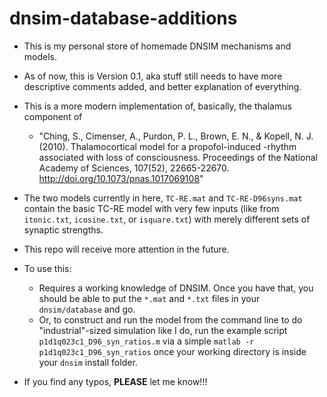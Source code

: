 # dnsim-database-additions
- This is my personal store of homemade DNSIM mechanisms and models.
- As of now, this is Version 0.1, aka stuff still needs to have more descriptive comments added, and better explanation of everything.
- This is a more modern implementation of, basically, the thalamus component of
  - "Ching, S., Cimenser, A., Purdon, P. L., Brown, E. N., & Kopell, N. J. (2010). Thalamocortical model for a propofol-induced -rhythm associated with loss of consciousness. Proceedings of the National Academy of Sciences, 107(52), 22665-22670. http://doi.org/10.1073/pnas.1017069108"
- The two models currently in here, `TC-RE.mat` and `TC-RE-D96syns.mat` contain the basic TC-RE model with very few inputs (like from `itonic.txt`, `icosine.txt`, or `isquare.txt`) with merely different sets of synaptic strengths.
- This repo will receive more attention in the future.

- To use this:
  - Requires a working knowledge of DNSIM. Once you have that, you should be able to put the `*.mat` and `*.txt` files in your `dnsim/database` and go.
  - Or, to construct and run the model from the command line to do "industrial"-sized simulation like I do, run the example script `p1d1q023c1_D96_syn_ratios.m` via a simple `matlab -r p1d1q023c1_D96_syn_ratios` once your working directory is inside your `dnsim` install folder.

- If you find any typos, **PLEASE** let me know!!!
